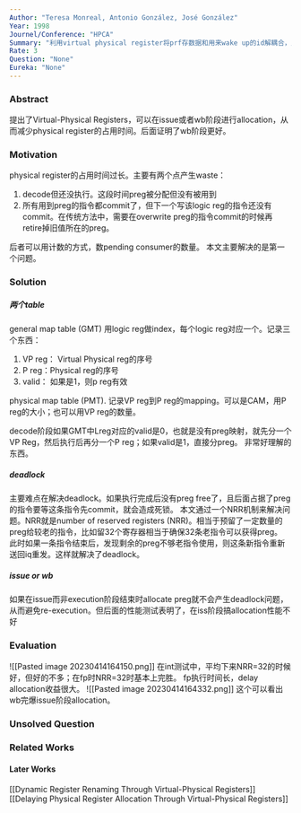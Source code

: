 ```yaml
---
Author: "Teresa Monreal, Antonio González, José González"
Year: 1998
Journel/Conference: "HPCA"
Summary: "利用virtual physical register将prf存数据和用来wake up的id解耦合，从而在wb阶段做allocation的办法"
Rate: 3
Question: "None"
Eureka: "None"
---
```

### Abstract
提出了Virtual-Physical Registers，可以在issue或者wb阶段进行allocation，从而减少physical register的占用时间。后面证明了wb阶段更好。
### Motivation
physical register的占用时间过长。主要有两个点产生waste：
1. decode但还没执行。这段时间preg被分配但没有被用到
2. 所有用到preg的指令都commit了，但下一个写该logic reg的指令还没有commit。在传统方法中，需要在overwrite preg的指令commit的时候再retire掉旧值所在的preg。

后者可以用计数的方式，数pending consumer的数量。
本文主要解决的是第一个问题。
### Solution
##### 两个table
general map table (GMT)
用logic reg做index，每个logic reg对应一个。记录三个东西：
1. VP reg： Virtual Physical reg的序号
2. P reg：Physical reg的序号
3. valid： 如果是1，则p reg有效

physical map table (PMT).
记录VP reg到P reg的mapping。可以是CAM，用P reg的大小；也可以用VP reg的数量。

decode阶段如果GMT中Lreg对应的valid是0，也就是没有preg映射，就先分一个VP Reg，然后执行后再分一个P reg；如果valid是1，直接分preg。
非常好理解的东西。

##### deadlock
主要难点在解决deadlock。如果执行完成后没有preg free了，且后面占据了preg的指令要等这条指令先commit，就会造成死锁。
本文通过一个NRR机制来解决问题。NRR就是number of reserved registers (NRR)。相当于预留了一定数量的preg给较老的指令，比如留32个寄存器相当于确保32条老指令可以获得preg。
此时如果一条指令结束后，发现剩余的preg不够老指令使用，则这条新指令重新送回iq重发。这样就解决了deadlock。

##### issue or wb
如果在issue而非execution阶段结束时allocate preg就不会产生deadlock问题，从而避免re-execution。但后面的性能测试表明了，在iss阶段搞allocation性能不好


### Evaluation
![[Pasted image 20230414164150.png]]
在int测试中，平均下来NRR=32的时候好，但好的不多；在fp时NRR=32时基本上完胜。
fp执行时间长，delay allocation收益很大。
![[Pasted image 20230414164332.png]]
这个可以看出wb完爆issue阶段allocation。

### Unsolved Question

### Related Works
#### Later Works
[[Dynamic Register Renaming Through Virtual-Physical Registers]]
[[Delaying Physical Register Allocation Through Virtual-Physical Registers]]